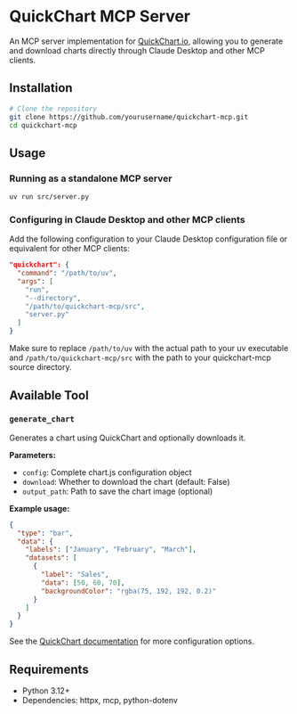 # QuickChart MCP Server

An MCP server implementation for [QuickChart.io](https://quickchart.io/), allowing you to generate and download charts directly through Claude Desktop and other MCP clients.

## Installation

```bash
# Clone the repository
git clone https://github.com/yourusername/quickchart-mcp.git
cd quickchart-mcp
```
## Usage

### Running as a standalone MCP server

```bash
uv run src/server.py
```

### Configuring in Claude Desktop and other MCP clients

Add the following configuration to your Claude Desktop configuration file or equivalent for other MCP clients:

```json
"quickchart": {
  "command": "/path/to/uv",
  "args": [
    "run",
    "--directory",
    "/path/to/quickchart-mcp/src",
    "server.py"
  ]
}
```

Make sure to replace `/path/to/uv` with the actual path to your uv executable and `/path/to/quickchart-mcp/src` with the path to your quickchart-mcp source directory.

## Available Tool

### `generate_chart`

Generates a chart using QuickChart and optionally downloads it.

**Parameters:**

- `config`: Complete chart.js configuration object
- `download`: Whether to download the chart (default: False)
- `output_path`: Path to save the chart image (optional)

**Example usage:**

```json
{
  "type": "bar",
  "data": {
    "labels": ["January", "February", "March"],
    "datasets": [
      {
        "label": "Sales",
        "data": [50, 60, 70],
        "backgroundColor": "rgba(75, 192, 192, 0.2)"
      }
    ]
  }
}
```

See the [QuickChart documentation](https://quickchart.io/documentation/) for more configuration options.

## Requirements

- Python 3.12+
- Dependencies: httpx, mcp, python-dotenv
